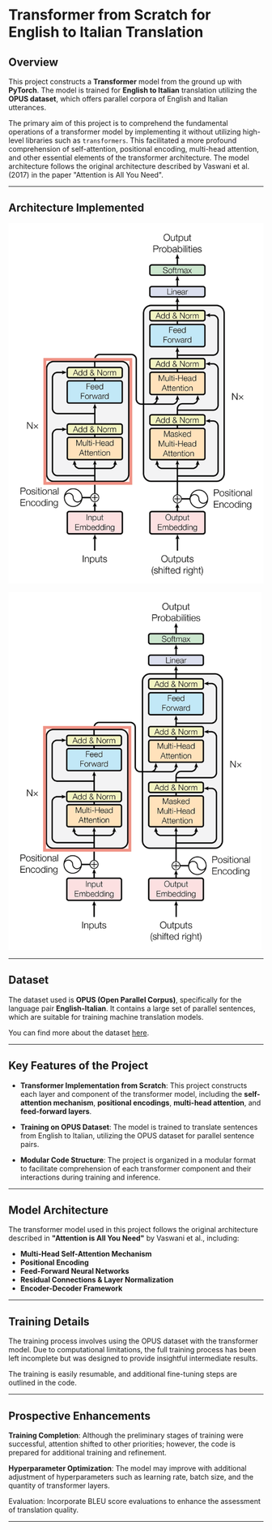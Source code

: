 # Transformer from Scratch for English to Italian Translation

## Overview

This project constructs a **Transformer** model from the ground up with **PyTorch**. The model is trained for **English to Italian** translation utilizing the **OPUS dataset**, which offers parallel corpora of English and Italian utterances.

The primary aim of this project is to comprehend the fundamental operations of a transformer model by implementing it without utilizing high-level libraries such as `transformers`. This facilitated a more profound comprehension of self-attention, positional encoding, multi-head attention, and other essential elements of the transformer architecture. The model architecture follows the original architecture described by Vaswani et al. (2017) in the paper "Attention is All You Need". 

---

## Architecture Implemented 

![Transformer Model Architecture](./images/transformer_1.webp)

<img src="./images/transformer_1.webp" alt="Transformer Model Architecture" width="500"/>

---

## Dataset

The dataset used is **OPUS (Open Parallel Corpus)**, specifically for the language pair **English-Italian**. It contains a large set of parallel sentences, which are suitable for training machine translation models.

You can find more about the dataset [here](http://opus.nlpl.eu/).

---

## Key Features of the Project

- **Transformer Implementation from Scratch**: This project constructs each layer and component of the transformer model, including the **self-attention mechanism**, **positional encodings**, **multi-head attention**, and **feed-forward layers**.
  
- **Training on OPUS Dataset**: The model is trained to translate sentences from English to Italian, utilizing the OPUS dataset for parallel sentence pairs.

- **Modular Code Structure**: The project is organized in a modular format to facilitate comprehension of each transformer component and their interactions during training and inference.

---

## Model Architecture

The transformer model used in this project follows the original architecture described in **"Attention is All You Need"** by Vaswani et al., including:

- **Multi-Head Self-Attention Mechanism**
- **Positional Encoding**
- **Feed-Forward Neural Networks**
- **Residual Connections & Layer Normalization**
- **Encoder-Decoder Framework**

---

## Training Details

The training process involves using the OPUS dataset with the transformer model. Due to computational limitations, the full training process has been left incomplete but was designed to provide insightful intermediate results.

The training is easily resumable, and additional fine-tuning steps are outlined in the code.

---

## Prospective Enhancements
**Training Completion**: Although the preliminary stages of training were successful, attention shifted to other priorities; however, the code is prepared for additional training and refinement.

**Hyperparameter Optimization**: The model may improve with additional adjustment of hyperparameters such as learning rate, batch size, and the quantity of transformer layers.

Evaluation: Incorporate BLEU score evaluations to enhance the assessment of translation quality.

---

